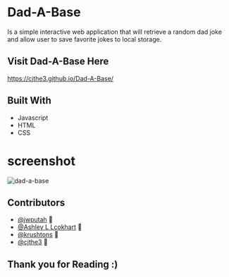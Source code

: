 # Dad-A-Base

Is a simple interactive web application that will retrieve a random dad joke and allow user to save favorite jokes to local storage.

## Visit Dad-A-Base Here

https://cjthe3.github.io/Dad-A-Base/

## Built With

* Javascript
* HTML
* CSS

# screenshot 

![dad-a-base](https://user-images.githubusercontent.com/94918280/151908190-5711a36f-d5e9-4128-85e7-bc2f38b43897.PNG)

## Contributors

* [@jwputah](https://github.com/jwputah) 📖
* [@Ashley L Lcokhart](https://github.com/Glitterbones) 🐛
* [@krushtons](https://github.com/Krushtons) 🐛
* [@cjthe3](https://github.com/cjthe3) 🐛


## Thank you for Reading :)
